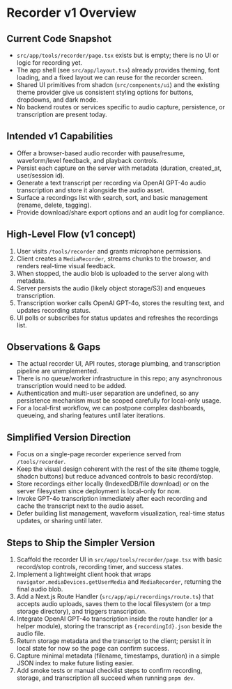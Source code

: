 # Recorder v1 Overview

## Current Code Snapshot
- `src/app/tools/recorder/page.tsx` exists but is empty; there is no UI or logic for recording yet.
- The app shell (see `src/app/layout.tsx`) already provides theming, font loading, and a fixed layout we can reuse for the recorder screen.
- Shared UI primitives from shadcn (`src/components/ui`) and the existing theme provider give us consistent styling options for buttons, dropdowns, and dark mode.
- No backend routes or services specific to audio capture, persistence, or transcription are present today.

## Intended v1 Capabilities
- Offer a browser-based audio recorder with pause/resume, waveform/level feedback, and playback controls.
- Persist each capture on the server with metadata (duration, created_at, user/session id).
- Generate a text transcript per recording via OpenAI GPT-4o audio transcription and store it alongside the audio asset.
- Surface a recordings list with search, sort, and basic management (rename, delete, tagging).
- Provide download/share export options and an audit log for compliance.

## High-Level Flow (v1 concept)
1. User visits `/tools/recorder` and grants microphone permissions.
2. Client creates a `MediaRecorder`, streams chunks to the browser, and renders real-time visual feedback.
3. When stopped, the audio blob is uploaded to the server along with metadata.
4. Server persists the audio (likely object storage/S3) and enqueues transcription.
5. Transcription worker calls OpenAI GPT-4o, stores the resulting text, and updates recording status.
6. UI polls or subscribes for status updates and refreshes the recordings list.

## Observations & Gaps
- The actual recorder UI, API routes, storage plumbing, and transcription pipeline are unimplemented.
- There is no queue/worker infrastructure in this repo; any asynchronous transcription would need to be added.
- Authentication and multi-user separation are undefined, so any persistence mechanism must be scoped carefully for local-only usage.
- For a local-first workflow, we can postpone complex dashboards, queueing, and sharing features until later iterations.

## Simplified Version Direction
- Focus on a single-page recorder experience served from `/tools/recorder`.
- Keep the visual design coherent with the rest of the site (theme toggle, shadcn buttons) but reduce advanced controls to basic record/stop.
- Store recordings either locally (IndexedDB/file download) or on the server filesystem since deployment is local-only for now.
- Invoke GPT-4o transcription immediately after each recording and cache the transcript next to the audio asset.
- Defer building list management, waveform visualization, real-time status updates, or sharing until later.

## Steps to Ship the Simpler Version
1. Scaffold the recorder UI in `src/app/tools/recorder/page.tsx` with basic record/stop controls, recording timer, and success states.
2. Implement a lightweight client hook that wraps `navigator.mediaDevices.getUserMedia` and `MediaRecorder`, returning the final audio blob.
3. Add a Next.js Route Handler (`src/app/api/recordings/route.ts`) that accepts audio uploads, saves them to the local filesystem (or a tmp storage directory), and triggers transcription.
4. Integrate OpenAI GPT-4o transcription inside the route handler (or a helper module), storing the transcript as `{recordingId}.json` beside the audio file.
5. Return storage metadata and the transcript to the client; persist it in local state for now so the page can confirm success.
6. Capture minimal metadata (filename, timestamps, duration) in a simple JSON index to make future listing easier.
7. Add smoke tests or manual checklist steps to confirm recording, storage, and transcription all succeed when running `pnpm dev`.
